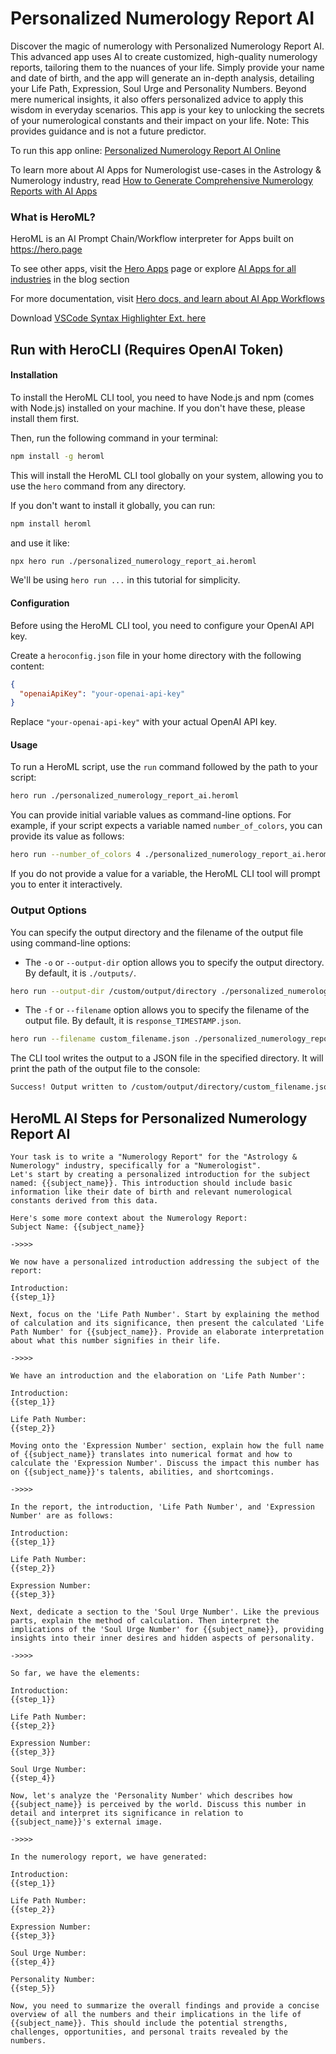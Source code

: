 # Personalized Numerology Report AI

Discover the magic of numerology with Personalized Numerology Report AI. This advanced app uses AI to create customized, high-quality numerology reports, tailoring them to the nuances of your life. Simply provide your name and date of birth, and the app will generate an in-depth analysis, detailing your Life Path, Expression, Soul Urge and Personality Numbers. Beyond mere numerical insights, it also offers personalized advice to apply this wisdom in everyday scenarios. This app is your key to unlocking the secrets of your numerological constants and their impact on your life. Note: This provides guidance and is not a future predictor.

To run this app online: [Personalized Numerology Report AI Online](https://hero.page/app/personalized-numerology-report-ai-ai-generated-personalized-numerology-reports/0hbArEcHQn7HcaPVImYA)

To learn more about AI Apps for Numerologist use-cases in the Astrology & Numerology industry, read [How to Generate Comprehensive Numerology Reports with AI Apps](https://hero.page/blog/ai/astrology-and-numerology/how-to-generate-comprehensive-numerology-reports-with-ai-apps/170740)

### What is HeroML?
HeroML is an AI Prompt Chain/Workflow interpreter for Apps built on https://hero.page 

To see other apps, visit the [Hero Apps](https://hero.page/apps) page or explore [AI Apps for all industries](https://hero.page/blog) in the blog section

For more documentation, visit [Hero docs, and learn about AI App Workflows](https://hero.page/tutorials/introduction-to-heroml)

Download [VSCode Syntax Highlighter Ext. here](https://marketplace.visualstudio.com/items?itemName=hero-page.heroml)

## Run with HeroCLI (Requires OpenAI Token)

#### Installation

To install the HeroML CLI tool, you need to have Node.js and npm (comes with Node.js) installed on your machine. If you don't have these, please install them first. 

Then, run the following command in your terminal:

```bash
npm install -g heroml
```

This will install the HeroML CLI tool globally on your system, allowing you to use the `hero` command from any directory.

If you don't want to install it globally, you can run:

```bash
npm install heroml
```

and use it like:

```bash
npx hero run ./personalized_numerology_report_ai.heroml
```

We'll be using `hero run ...` in this tutorial for simplicity.

#### Configuration

Before using the HeroML CLI tool, you need to configure your OpenAI API key. 

Create a `heroconfig.json` file in your home directory with the following content:

```json
{
  "openaiApiKey": "your-openai-api-key"
}
```

Replace `"your-openai-api-key"` with your actual OpenAI API key.

#### Usage

To run a HeroML script, use the `run` command followed by the path to your script:

```bash
hero run ./personalized_numerology_report_ai.heroml
```

You can provide initial variable values as command-line options. For example, if your script expects a variable named `number_of_colors`, you can provide its value as follows:

```bash
hero run --number_of_colors 4 ./personalized_numerology_report_ai.heroml
```

If you do not provide a value for a variable, the HeroML CLI tool will prompt you to enter it interactively.

### Output Options

You can specify the output directory and the filename of the output file using command-line options:

- The `-o` or `--output-dir` option allows you to specify the output directory. By default, it is `./outputs/`.

```bash
hero run --output-dir /custom/output/directory ./personalized_numerology_report_ai.heroml
```

- The `-f` or `--filename` option allows you to specify the filename of the output file. By default, it is `response_TIMESTAMP.json`.

```bash
hero run --filename custom_filename.json ./personalized_numerology_report_ai.heroml
```

The CLI tool writes the output to a JSON file in the specified directory. It will print the path of the output file to the console:

```bash
Success! Output written to /custom/output/directory/custom_filename.json
```


## HeroML AI Steps for Personalized Numerology Report AI
```
Your task is to write a "Numerology Report" for the "Astrology & Numerology" industry, specifically for a "Numerologist". 
Let's start by creating a personalized introduction for the subject named: {{subject_name}}. This introduction should include basic information like their date of birth and relevant numerological constants derived from this data.

Here's some more context about the Numerology Report:
Subject Name: {{subject_name}}

->>>>

We now have a personalized introduction addressing the subject of the report:

Introduction:
{{step_1}}

Next, focus on the 'Life Path Number'. Start by explaining the method of calculation and its significance, then present the calculated 'Life Path Number' for {{subject_name}}. Provide an elaborate interpretation about what this number signifies in their life.

->>>>

We have an introduction and the elaboration on 'Life Path Number':
 
Introduction:
{{step_1}}

Life Path Number:
{{step_2}}

Moving onto the 'Expression Number' section, explain how the full name of {{subject_name}} translates into numerical format and how to calculate the 'Expression Number'. Discuss the impact this number has on {{subject_name}}'s talents, abilities, and shortcomings.

->>>>

In the report, the introduction, 'Life Path Number', and 'Expression Number' are as follows:

Introduction:
{{step_1}}

Life Path Number:
{{step_2}}

Expression Number:
{{step_3}}

Next, dedicate a section to the 'Soul Urge Number'. Like the previous parts, explain the method of calculation. Then interpret the implications of the 'Soul Urge Number' for {{subject_name}}, providing insights into their inner desires and hidden aspects of personality.

->>>>

So far, we have the elements:

Introduction:
{{step_1}}

Life Path Number:
{{step_2}}

Expression Number:
{{step_3}}

Soul Urge Number:
{{step_4}}

Now, let's analyze the 'Personality Number' which describes how {{subject_name}} is perceived by the world. Discuss this number in detail and interpret its significance in relation to {{subject_name}}'s external image.

->>>>

In the numerology report, we have generated:

Introduction:
{{step_1}}

Life Path Number:
{{step_2}}

Expression Number:
{{step_3}}

Soul Urge Number:
{{step_4}}

Personality Number:
{{step_5}}

Now, you need to summarize the overall findings and provide a concise overview of all the numbers and their implications in the life of {{subject_name}}. This should include the potential strengths, challenges, opportunities, and personal traits revealed by the numbers.


```

